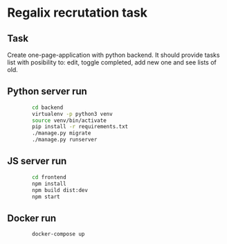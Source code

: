 # Regalix recrutation task

## Task

Create one-page-application with python backend. It should provide tasks list with posibility to: 
edit, toggle completed, add new one and see lists of old.

## Python server run

```sh        
        cd backend
        virtualenv -p python3 venv
        source venv/bin/activate
        pip install -r requirements.txt
        ./manage.py migrate
        ./manage.py runserver
```

## JS server run

```sh
        cd frontend
        npm install
        npm build dist:dev
        npm start
```

## Docker run


```sh
        docker-compose up
```

